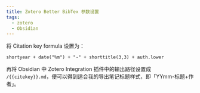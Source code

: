 ```yaml
---
title: Zotero Better BibTex 参数设置
tags:
  - zotero
  - Obsidian
---
```

将 Citation key formula 设置为：

```
shortyear + date("%m") + "-" + shorttitle(3,3) + auth.lower
```

再将 Obsidian 中 Zotero Integration 插件中的输出路径设置成 `/{{citekey}}.md`，便可以得到适合我的导出笔记标题样式，即「YYmm-标题+作者」。